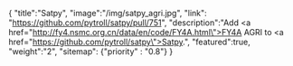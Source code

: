 {
    "title":"Satpy",
    "image":"/img/satpy_agri.jpg",
    "link": "https://github.com/pytroll/satpy/pull/751",
    "description":"Add <a href=\"http://fy4.nsmc.org.cn/data/en/code/FY4A.html\">FY4A AGRI</a> to <a href=\"https://github.com/pytroll/satpy\">Satpy</a>.",
    "featured":true,
    "weight":"2",
    "sitemap": {"priority" : "0.8"}
}
